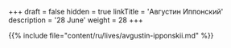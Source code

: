 +++
draft = false
hidden = true
linkTitle = 'Августин Иппонский'
description = '28 June'
weight = 28
+++

{{% include file="content/ru/lives/avgustin-ipponskii.md" %}}
